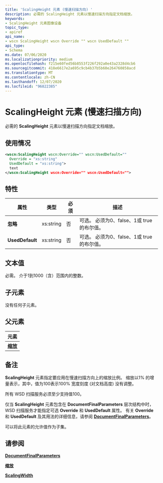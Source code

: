 ```yaml
---
title: 'ScalingHeight 元素 (慢速扫描方向) '
description: 必需的 ScalingHeight 元素以慢速扫描方向指定文档缩放。
keywords:
- ScalingHeight 元素图像设备
topic_type:
- apiref
api_name:
- wscn ScalingHeight wscn Override "" wscn UsedDefault ""
api_type:
- Schema
ms.date: 07/06/2020
ms.localizationpriority: medium
ms.openlocfilehash: f215e60fed56b8553f226f292a0e43a2328d4cb6
ms.sourcegitcommit: 418e6617e2a695c9cb4b37b5b60e264760858acd
ms.translationtype: MT
ms.contentlocale: zh-CN
ms.lasthandoff: 12/07/2020
ms.locfileid: "96822385"
---
```

# <a name="scalingheight-element-slow-scan-direction"></a>ScalingHeight 元素 (慢速扫描方向) 

必需的 **ScalingHeight** 元素以慢速扫描方向指定文档缩放。

## <a name="usage"></a>使用情况

```xml
<wscn:ScalingHeight wscn:Override="" wscn:UsedDefault=""
  Override = "xs:string"
  UsedDefault = "xs:string">
  text
</wscn:ScalingHeight wscn:Override="" wscn:UsedDefault="">
```

## <a name="attributes"></a>特性

| 属性 | 类型 | 必须 | 描述 |
|--|--|--|--|
| **忽略** | xs:string | 否 | 可选。 必须为0、false、1或 true 的布尔值。 |
| **UsedDefault** | xs:string | 否 | 可选。 必须为0、false、1或 true 的布尔值。 |

## <a name="text-value"></a>文本值

必需。 介于1到1000（含）范围内的整数。

## <a name="child-elements"></a>子元素

没有任何子元素。

## <a name="parent-elements"></a>父元素

| 元素 |
|--|
| [**缩放**](scaling.md) |

## <a name="remarks"></a>备注

**ScalingHeight** 元素指定要应用在慢速扫描方向上的缩放比例。 缩放以1% 的增量表示，其中，值为100表示100% 宽度刻度 (对文档高度) 没有调整。

所有 WSD 扫描服务必须至少支持值100。

仅当 **ScalingHeight** 元素包含在 **DocumentFinalParameters** 层次结构中时，WSD 扫描服务才能指定可选 **Override** 和 **UsedDefault** 属性。 有关 **Override** 和 **UsedDefault** 及其用法的详细信息，请参阅 [**DocumentFinalParameters**](documentfinalparameters.md)。

可以将此元素的允许值作为子集。

## <a name="see-also"></a>请参阅

[**DocumentFinalParameters**](documentfinalparameters.md)

[**缩放**](scaling.md)

[**ScalingWidth**](scalingwidth.md)
